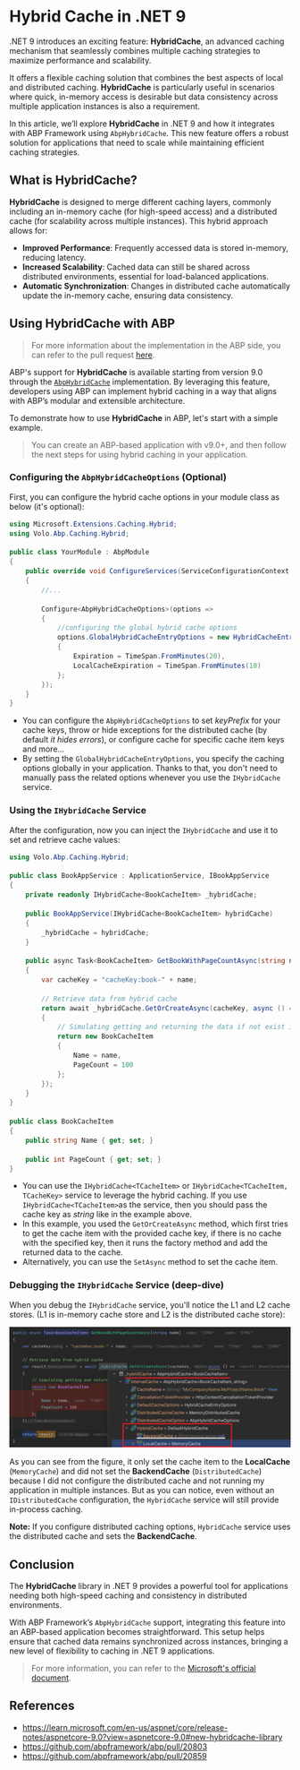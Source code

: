 # Hybrid Cache in .NET 9

.NET 9 introduces an exciting feature: **HybridCache**, an advanced caching mechanism that seamlessly combines multiple caching strategies to maximize performance and scalability. 

It offers a flexible caching solution that combines the best aspects of local and distributed caching. **HybridCache** is particularly useful in scenarios where quick, in-memory access is desirable but data consistency across multiple application instances is also a requirement.

In this article, we’ll explore **HybridCache** in .NET 9 and how it integrates with ABP Framework using `AbpHybridCache`. This new feature offers a robust solution for applications that need to scale while maintaining efficient caching strategies.

## What is HybridCache?

**HybridCache** is designed to merge different caching layers, commonly including an in-memory cache (for high-speed access) and a distributed cache (for scalability across multiple instances). This hybrid approach allows for:

* **Improved Performance**: Frequently accessed data is stored in-memory, reducing latency.
* **Increased Scalability**: Cached data can still be shared across distributed environments, essential for load-balanced applications.
* **Automatic Synchronization**: Changes in distributed cache automatically update the in-memory cache, ensuring data consistency.

## Using HybridCache with ABP

> For more information about the implementation in the ABP side, you can refer to the pull request [here](https://github.com/abpframework/abp/pull/20859).

ABP's support for **HybridCache** is available starting from version 9.0 through the [`AbpHybridCache`](https://github.com/abpframework/abp/blob/dev/framework/src/Volo.Abp.Caching/Volo/Abp/Caching/Hybrid/AbpHybridCache.cs) implementation. By leveraging this feature, developers using ABP can implement hybrid caching in a way that aligns with ABP’s modular and extensible architecture.

To demonstrate how to use **HybridCache** in ABP, let's start with a simple example.

> You can create an ABP-based application with v9.0+, and then follow the next steps for using hybrid caching in your application.

### Configuring the `AbpHybridCacheOptions` (Optional)

First, you can configure the hybrid cache options in your module class as below (it's optional):

```csharp
using Microsoft.Extensions.Caching.Hybrid;
using Volo.Abp.Caching.Hybrid;

public class YourModule : AbpModule
{
    public override void ConfigureServices(ServiceConfigurationContext context)
    {
        //...

        Configure<AbpHybridCacheOptions>(options =>
        {
            //configuring the global hybrid cache options
            options.GlobalHybridCacheEntryOptions = new HybridCacheEntryOptions()
            {
                Expiration = TimeSpan.FromMinutes(20),
                LocalCacheExpiration = TimeSpan.FromMinutes(10)
            };
        });
    }
}
```

* You can configure the `AbpHybridCacheOptions` to set *keyPrefix* for your cache keys, throw or hide exceptions for the distributed cache (by default *it hides errors*), or configure cache for specific cache item keys and more...
* By setting the `GlobalHybridCacheEntryOptions`, you specify the caching options globally in your application. Thanks to that, you don't need to manually pass the related options whenever you use the `IHybridCache` service.

### Using the `IHybridCache` Service

After the configuration, now you can inject the `IHybridCache` and use it to set and retrieve cache values:

```csharp
using Volo.Abp.Caching.Hybrid;

public class BookAppService : ApplicationService, IBookAppService
{
    private readonly IHybridCache<BookCacheItem> _hybridCache;

    public BookAppService(IHybridCache<BookCacheItem> hybridCache)
    {
        _hybridCache = hybridCache;
    }

    public async Task<BookCacheItem> GetBookWithPageCountAsync(string name)
    {
        var cacheKey = "cacheKey:book-" + name;

        // Retrieve data from hybrid cache
        return await _hybridCache.GetOrCreateAsync(cacheKey, async () =>
        {
            // Simulating getting and returning the data if not exist in the cache
            return new BookCacheItem
            {
                Name = name,
                PageCount = 100
            };
        });
    }
}

public class BookCacheItem
{
    public string Name { get; set; }

    public int PageCount { get; set; }
}
```

* You can use the `IHybridCache<TCacheItem>` or `IHybridCache<TCacheItem, TCacheKey>` service to leverage the hybrid caching. If you use `IHybridCache<TCacheItem>`as the service, then you should pass the cache key as *string* like in the example above.
* In this example, you used the `GetOrCreateAsync` method, which first tries to get the cache item with the provided cache key, if there is no cache with the specified key, then it runs the factory method and add the returned data to the cache.
* Alternatively, you can use the `SetAsync` method to set the cache item.

### Debugging the `IHybridCache` Service (deep-dive)

When you debug the `IHybridCache` service, you'll notice the L1 and L2 cache stores. (L1 is in-memory cache store and L2 is the distributed cache store):

![](debug-hybrid-cache.png)

As you can see from the figure, it only set the cache item to the **LocalCache** (`MemoryCache`) and did not set the **BackendCache** (`DistributedCache`) because I did not configure the distributed cache and not running my application in multiple instances. But as you can notice, even without an `IDistributedCache` configuration, the `HybridCache` service will still provide in-process caching.

**Note:** If you configure distributed caching options, `HybridCache` service uses the distributed cache and sets the **BackendCache**.

## Conclusion

The **HybridCache** library in .NET 9 provides a powerful tool for applications needing both high-speed caching and consistency in distributed environments. 

With ABP Framework’s `AbpHybridCache` support, integrating this feature into an ABP-based application becomes straightforward. This setup helps ensure that cached data remains synchronized across instances, bringing a new level of flexibility to caching in .NET 9 applications.

> For more information, you can refer to the [Microsoft's official document](https://learn.microsoft.com/en-us/aspnet/core/release-notes/aspnetcore-9.0?view=aspnetcore-9.0#new-hybridcache-library).

## References

- https://learn.microsoft.com/en-us/aspnet/core/release-notes/aspnetcore-9.0?view=aspnetcore-9.0#new-hybridcache-library
- https://github.com/abpframework/abp/pull/20803
- https://github.com/abpframework/abp/pull/20859